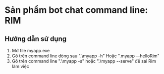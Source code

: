# Sản phẩm bot chat command line: RIM
## Hướng dẫn sử dụng 
1. Mở file myapp.exe
2. Gõ trên command line dòng sau ".\myapp -h" Hoặc ".myapp --helloRim" 
3. Gõ trên command line ".\myapp -s" hoặc ".\myapp --serve" để sai Rim làm việc 
